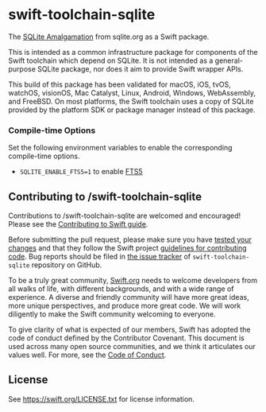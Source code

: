 swift-toolchain-sqlite
======================

The [SQLite Amalgamation](https://sqlite.org/amalgamation.html) from sqlite.org as a Swift package.

This is intended as a common infrastructure package for components of the Swift toolchain which depend on SQLite.
It is not intended as a general-purpose SQLite package, nor does it aim to provide Swift wrapper APIs.

This build of this package has been validated for macOS, iOS, tvOS, watchOS, visionOS, Mac Catalyst, Linux, Android, Windows, WebAssembly, and FreeBSD.
On most platforms, the Swift toolchain uses a copy of SQLite provided by the platform SDK or package manager instead of this package.

### Compile-time Options

Set the following environment variables to enable the corresponding compile-time options.

- `SQLITE_ENABLE_FTS5=1` to enable [FTS5](https://www.sqlite.org/fts5.html)

Contributing to /swift-toolchain-sqlite
-------------

Contributions to /swift-toolchain-sqlite are welcomed and encouraged! Please see the
[Contributing to Swift guide](https://swift.org/contributing/).

Before submitting the pull request, please make sure you have [tested your
 changes](https://github.com/swiftlang/swift/blob/main/docs/ContinuousIntegration.md)
 and that they follow the Swift project [guidelines for contributing
 code](https://swift.org/contributing/#contributing-code). Bug reports should be 
 filed in [the issue tracker](https://github.com/swiftlang/swift-toolchain-sqlite/issues) of
 `swift-toolchain-sqlite` repository on GitHub.

To be a truly great community, [Swift.org](https://swift.org/) needs to welcome
developers from all walks of life, with different backgrounds, and with a wide
range of experience. A diverse and friendly community will have more great
ideas, more unique perspectives, and produce more great code. We will work
diligently to make the Swift community welcoming to everyone.

To give clarity of what is expected of our members, Swift has adopted the
code of conduct defined by the Contributor Covenant. This document is used
across many open source communities, and we think it articulates our values
well. For more, see the [Code of Conduct](https://swift.org/code-of-conduct/).


License
-------
See https://swift.org/LICENSE.txt for license information.
